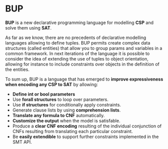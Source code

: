 # BUP

**BUP** is a new declarative programming language for modelling **CSP** and solve them using **SAT**.

As far as we know, there are no precedents of declarative modelling languages allowing to define tuples. BUP permits create complex data structures (called entities) that allow you to group params and variables in a common framework. In next iterations of the language it is possible to consider the idea of extending the use of tuples to object orientation, allowing for instance to include constraints over objects in the definition of the entities.

To sum up, BUP is a language that has emerged to **improve expressiveness when encoding any CSP to SAT** by allowing:
- **Define int or bool parameters**
- Use **forall structures** to loop over parameters.
- Use **if structures** for conditionally apply constraints.
- Generate clause lists by using **comprehension lists**.
- **Translate any formula to CNF** automatically.
- **Customize the output** when the model is satisfable.
- Produce a **clear CNF encoding** resulting of the individual conjunction of CNFs resulting from translating each particular constraint.
- Be **easily extendible** to support further constraints implemented in the SMT API.

